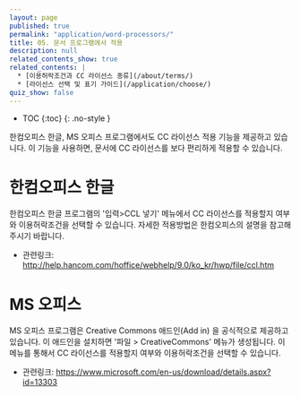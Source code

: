 ```yaml
---
layout: page
published: true
permalink: "application/word-processors/"
title: 05. 문서 프로그램에서 적용
description: null
related_contents_show: true
related_contents: |
  * [이용허락조건과 CC 라이선스 종류](/about/terms/)
  * [라이선스 선택 및 표기 가이드](/application/choose/)
quiz_show: false
---
```







* TOC
{:toc}
{: .no-style }

한컴오피스 한글, MS 오피스 프로그램에서도 CC 라이선스 적용 기능을 제공하고 있습니다.
이 기능을 사용하면, 문서에 CC 라이선스를 보다 편리하게 적용할 수 있습니다.

# 한컴오피스 한글

한컴오피스 한글 프로그램의 '입력>CCL 넣기' 메뉴에서 CC 라이선스를 적용할지 여부와 이용허락조건을 선택할 수 있습니다. 
자세한 적용방법은 한컴오피스의 설명을 참고해주시기 바랍니다.

- 관련링크: <http://help.hancom.com/hoffice/webhelp/9.0/ko_kr/hwp/file/ccl.htm>

# MS 오피스

MS 오피스 프로그램은 Creative Commons 애드인(Add in) 을 공식적으로 제공하고 있습니다. 이 애드인을 설치하면 '파일 > CreativeCommons' 메뉴가 생성됩니다. 이 메뉴를 통해서 CC 라이선스를 적용할지 여부와 이용허락조건을 선택할 수 있습니다.

- 관련링크: <https://www.microsoft.com/en-us/download/details.aspx?id=13303>
